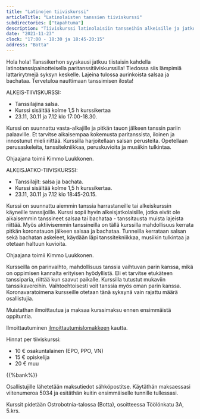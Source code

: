 ```yaml
---
title: "Latinojen tiiviskurssi"
articleTitle: "Latinolaisten tanssien tiiviskurssi"
subdirectories: ["tapahtuma"]
description: "Tiiviskurssi latinolaisiin tansseihin alkeisille ja jatkotasoisille"
date: "2021-11-23"
clock: "17:00 - 18:30 ja 18:45-20:15"
address: "Botta"
---
```


Hola hola! Tanssikerhon syyskausi jatkuu tiistaisin kahdella latinotanssipainotteisella paritanssitiiviskurssilla! Tiedossa siis lämpimiä lattarirytmejä syksyn keskelle. Lajeina tulossa aurinkoista salsaa ja bachataa. Tervetuloa nauttimaan tanssimisen ilosta!

ALKEIS-TIIVISKURSSI:
  - Tanssilajina salsa.
  - Kurssi sisältää kolme 1,5 h kurssikertaa
  - 23.11, 30.11 ja 7.12 klo 17:00-18.30.

Kurssi on suunnattu vasta-alkajille ja pitkän tauon jälkeen tanssin pariin palaaville. Et tarvitse aikaisempaa kokemusta paritanssista, iloinen ja innostunut mieli riittää. Kurssilla harjoitellaan salsan perusteita. Opetellaan perusaskeleita, tanssitekniikkaa, peruskuvioita ja musiikin tulkintaa.

Ohjaajana toimii Kimmo Luukkonen.

ALKEISJATKO-TIIVISKURSSI:
  - Tanssilajit: salsa ja bachata.
  - Kurssi sisältää kolme 1,5 h kurssikertaa.
  - 23.11, 30.11 ja 7.12 klo 18:45-20.15.

Kurssi on suunnattu aiemmin tanssia harrastaneille tai alkeiskurssin käyneille tanssijoille. Kurssi sopii hyvin alkeisjatkolaisille, jotka eivät ole aikaisemmin tanssineet salsaa tai bachataa - tanssitausta muista lajeista riittää. Myös aktiivisemmin tanssineilla on tällä kurssilla mahdollisuus kerrata pitkän koronatauon jälkeen salsaa ja bachataa. Tunneilla kerrataan salsan sekä bachatan askeleet, käydään läpi tanssitekniikkaa, musiikin tulkintaa ja otetaan haltuun kuvioita.

Ohjaajana toimii Kimmo Luukkonen.

Kursseilla on parinvaihto, mahdollisuus tanssia vaihtuvan parin kanssa, mikä on oppimisen kannalta erityisen hyödyllistä. Eli et tarvitse etukäteen tanssiparia, riittää kun saavut paikalle. Kurssilla tutustut mukaviin tanssikavereihin. Vaihtoehtoisesti voit tanssia myös oman parin kanssa. Koronavaratoimena kursseille otetaan tänä syksynä vain rajattu määrä osallistujia.

Muistathan ilmoittautua ja maksaa kurssimaksu ennen ensimmäistä oppituntia.

Ilmoittautuminen [ilmoittautumislomakkeen](https://docs.google.com/forms/d/e/1FAIpQLSfA3KrO2SQ2chQfX8302-qfthlshJc_3fO2RhnAgEC2k5YYCQ/viewform?usp=sf_link&fbclid=IwAR3s3Fej9TgcmdgKJcC2VVvpnTrZyvZ3DwBoXSOtnCJRMzv_WRCdYxfceA4) kautta.

Hinnat per tiiviskurssi:
  - 10 € osakuntalainen (EPO, PPO, VN)
  - 15 € opiskelija
  - 20 € muu

{{%bank%}}

Osallistujille lähetetään maksutiedot sähköpostitse. Käytäthän maksaessasi viitenumeroa 5034 ja esitäthän kuitin ensimmäiselle tunnille tullessasi.

Kurssit pidetään Ostrobotnia-talossa (Botta), osoitteessa Töölönkatu 3A, 5.krs.
